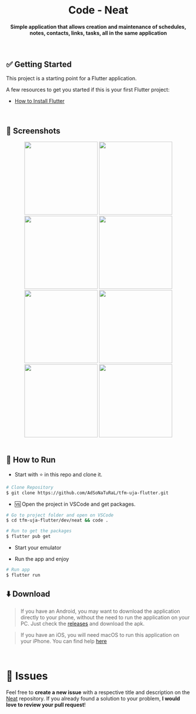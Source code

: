 
<div align="center">
   <h1>Code - Neat</h1>
   <h4>Simple application that allows creation and maintenance of schedules, notes, contacts, links, tasks, all in the same application</h4>
</div>

<br/>

## ✅ Getting Started

This project is a starting point for a Flutter application.

A few resources to get you started if this is your first Flutter project:

- [How to Install Flutter](https://flutter.dev/docs/get-started/install)

<br/>

## 📱️ Screenshots
<div align="center">
   <img src="https://user-images.githubusercontent.com/26275918/114550448-81013480-9c62-11eb-9208-222343068ad7.png" width="200">
   <img src="https://user-images.githubusercontent.com/26275918/114550451-8199cb00-9c62-11eb-9208-33b382ec1b16.png" width="200">
   <img src="https://user-images.githubusercontent.com/26275918/114550454-82326180-9c62-11eb-92b9-feeff6b25ece.png" width="200">
   <img src="https://user-images.githubusercontent.com/26275918/114550455-82326180-9c62-11eb-9a04-968f55c1aa3d.png" width="200">
   <img src="https://user-images.githubusercontent.com/26275918/114550456-82caf800-9c62-11eb-8ed5-157cd8dabcb4.png" width="200">
   <img src="https://user-images.githubusercontent.com/26275918/114550457-82caf800-9c62-11eb-8fad-def39b090eaa.png" width="200">
   <img src="https://user-images.githubusercontent.com/26275918/114550459-82caf800-9c62-11eb-8765-b2f325b1075d.png" width="200">
   <img src="https://user-images.githubusercontent.com/26275918/114550461-83638e80-9c62-11eb-8a4e-fe92c4be09c2.png" width="200">
</div>

<br/>

## :construction_worker: How to Run
- Start with :star: in this repo and clone it.
```bash
# Clone Repository
$ git clone https://github.com/AdSoNaTuRaL/tfm-uja-flutter.git
```
- 🆚️ Open the project in VSCode and get packages.
```bash
# Go to project folder and open on VSCode
$ cd tfm-uja-flutter/dev/neat && code .

# Run to get the packages
$ flutter pub get
```
- Start your emulator

- Run the app and enjoy
```bash
# Run app
$ flutter run
```

## :arrow_down: Download
> If you have an Android, you may want to download the application directly to your phone, without the need to run the application on your PC. Just check the [releases](https://github.com/AdSoNaTuRaL/tfm-uja-flutter/releases) and download the apk.

> If you have an iOS, you will need macOS to run this application on your iPhone. You can find help [here](https://flutter.dev/docs/get-started/install/macos)

<br />

# :bug: Issues

Feel free to **create a new issue** with a respective title and description on the [Neat](https://github.com/AdSoNaTuRaL/tfm-uja-flutter/issues) repository. If you already found a solution to your problem, **I would love to review your pull request**!
